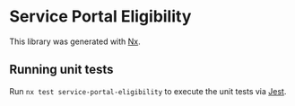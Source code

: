<!-- gitbook-ignore -->

# Service Portal Eligibility

This library was generated with [Nx](https://nx.dev).

## Running unit tests

Run `nx test service-portal-eligibility` to execute the unit tests via [Jest](https://jestjs.io).
